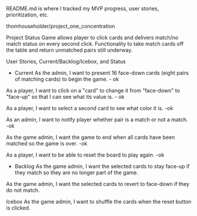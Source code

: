 README.md is where I tracked my MVP progress, user stories, prioritization, etc.

thomhouseholder/project_one_concentration

Project Status
Game allows player to click cards and delivers match/no match status on every second click.  Functionality to take match cards off the table and return unmatched pairs still underway.

User Stories, Current/Backlog/Icebox, and Status

- Current
As the admin, I want to present 16 face-down cards (eight pairs of matching cards)
to begin the game. - ok

As a player, I want to click on a "card" to change it from "face-down" to "face-up"
so that I can see what its value is. - ok

As a player, I want to select a second card to see what color it is. -ok

As an admin, I want to notify player whether pair is a match or not a match. -ok

As the game admin, I want the game to end when all cards have been matched so the game is over. -ok

As a player, I want to be able to reset the board to play again. -ok

- Backlog
As the game admin, I want the selected cards to stay face-up if they match so they
are no longer part of the game.

As the game admin, I want the selected cards to revert to face-down if they do not match.

Icebox
As the game admin, I want to shuffle the cards when the reset button is clicked.
